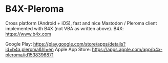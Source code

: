 # B4X-Pleroma
Cross platform (Android + iOS), fast and nice Mastodon / Pleroma client implemented with B4X (not VBA as written above).
B4X: https://www.b4x.com

Google Play: https://play.google.com/store/apps/details?id=b4a.pleroma&hl=en
Apple App Store: https://apps.apple.com/app/b4x-pleroma/id1538396871

